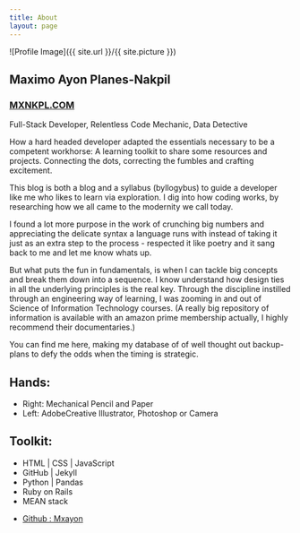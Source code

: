 ```yaml
---
title: About
layout: page
---
```

![Profile Image]({{ site.url }}/{{ site.picture }})

<h2>Maximo Ayon Planes-Nakpil</h2>

<h3><a href="https://mxnkpl.com/">MXNKPL.COM</a></h3>
<p>Full-Stack Developer, Relentless Code Mechanic, Data Detective</p>


<p> How a hard headed developer adapted the essentials necessary to be a competent workhorse:
A learning toolkit to share some resources and projects. Connecting the dots, correcting the fumbles and crafting excitement. </p>
<p>
This blog is both a blog and a syllabus (byllogybus) to guide a developer like me who likes to learn via exploration. I dig into how coding works, by researching how we all came to the modernity we call today.
</p>
<p>
I found a lot more purpose in the work of crunching big numbers and appreciating the delicate syntax a language runs with instead of taking it just as an extra step to the process - respected it like poetry and it sang back to me and let me know whats up.
</p>
<p>
But what puts the fun in fundamentals, is when I can tackle big concepts and break them down into a sequence. I know understand how
design ties in all the underlying principles is the real key.
Through the discipline instilled through an engineering way of learning, I was zooming in and out of Science of Information Technology courses. (A really big repository of information is available with an amazon prime membership actually, I highly recommend their documentaries.)
</p>
<p>
You can find me here, making my database of of well thought out backup-plans to defy the odds when the timing is strategic.
</p>

<h2>Hands:</h2>
<ul class="skill-list">
	<li> Right: Mechanical Pencil and Paper</li>
	<li>Left: AdobeCreative Illustrator, Photoshop or Camera</li>
</ul>

<h2>Toolkit:</h2>

<ul class="skill-list">
	<li>HTML | CSS | JavaScript</li>
	<li>GitHub | Jekyll</li>
	<li>Python | Pandas</li>
	<li>Ruby on Rails</li>
	<li>MEAN stack</li>
</ul>


<ul>
	<li><a href="https://github.com/mxayon">Github : Mxayon</a></li>

</ul>
